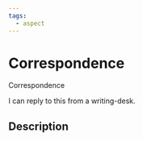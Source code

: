 ```yaml
---
tags:
  - aspect
---
```


# Correspondence
Correspondence

I can reply to this from a writing-desk.
## Description
